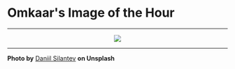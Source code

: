 # Omkaar's Image of the Hour

---

<div align="center">

<a href="https://unsplash.com/photos/hiker-stands-atop-a-hill-amidst-clouds-X_aJ5W-lVXs">
  <img src="https://images.unsplash.com/photo-1747619701359-13e985bc31e8?crop=entropy&cs=tinysrgb&fit=max&fm=jpg&ixid=M3w3NjA2Nzh8MHwxfHJhbmRvbXx8fHx8fHx8fDE3NDk5MzQ4MDB8&ixlib=rb-4.1.0&q=80&w=1080" style="max-width:100%; height:auto;">
</a>



</div>

---

**Photo by** [Daniil Silantev](https://unsplash.com/@betagamma) **on Unsplash**
